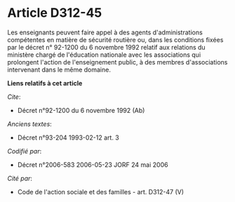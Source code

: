 # Article D312-45

Les enseignants peuvent faire appel à des agents d'administrations compétentes en matière de sécurité routière ou, dans les
conditions fixées par le décret n° 92-1200 du 6 novembre 1992 relatif aux relations du ministère chargé de l'éducation
nationale avec les associations qui prolongent l'action de l'enseignement public, à des membres d'associations intervenant
dans le même domaine.

**Liens relatifs à cet article**

_Cite_:

  - Décret n°92-1200 du 6 novembre 1992 (Ab)

_Anciens textes_:

  - Décret n°93-204 1993-02-12 art. 3

_Codifié par_:

  - Décret n°2006-583 2006-05-23 JORF 24 mai 2006

_Cité par_:

  - Code de l'action sociale et des familles - art. D312-47 (V)
